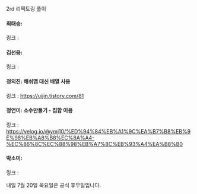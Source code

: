 2rd 리팩토링 풀이<br>

#### 최태승: 
링크 : 

#### 김선웅:
링크 : 

#### 정의진: 해쉬맵 대신 배열 사용
링크 : https://uijin.tistory.com/81

#### 정연미: 소수만들기 - 집합 이용
링크 : https://velog.io/@ymj10/%ED%94%84%EB%A1%9C%EA%B7%B8%EB%9E%98%EB%A8%B8%EC%8A%A4-%EC%86%8C%EC%88%98%EB%A7%8C%EB%93%A4%EA%B8%B0

#### 박소미: 
링크 : 

내일 7월 20일 목요일은 공식 휴무일입니다. 
